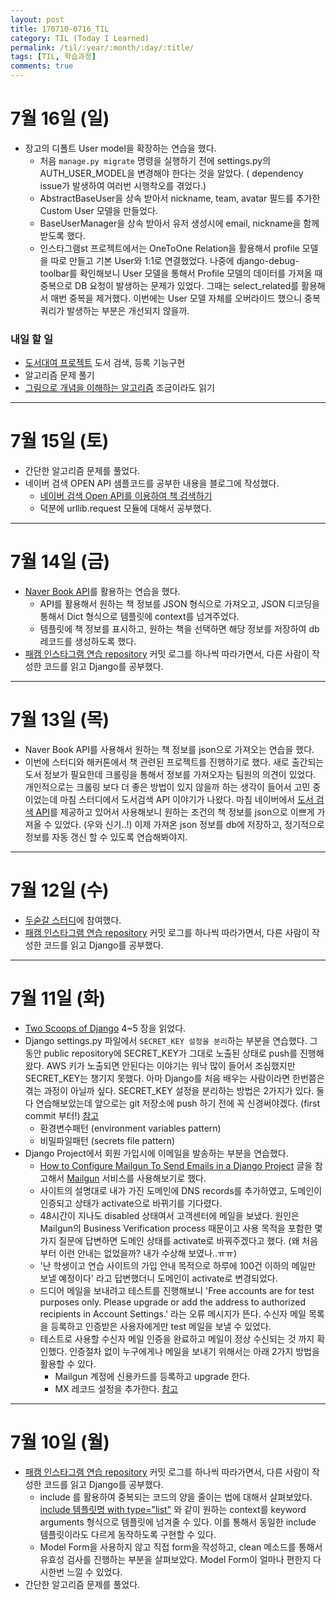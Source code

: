 ```yaml
---
layout: post
title: 170710-0716_TIL
category: TIL (Today I Learned)
permalink: /til/:year/:month/:day/:title/
tags: [TIL, 학습과정]
comments: true
---
```


# 7월 16일 (일)
- 장고의 디폴트 User model을 확장하는 연습을 했다.
  - 처음 `manage.py migrate` 명령을 실행하기 전에 settings.py의 AUTH_USER_MODEL을 변경해야 한다는 것을 알았다. ( dependency issue가 발생하여 여러번 시행착오를 겪었다.)
  - AbstractBaseUser을 상속 받아서 nickname, team, avatar 필드를 추가한 Custom User 모델을 만들었다.
  - BaseUserManager을 상속 받아서 유저 생성시에 email, nickname을 함께 받도록 했다.
  - 인스타그램st 프로젝트에서는 OneToOne Relation을 활용해서 profile 모델을 따로 만들고 기본 User와 1:1로 연결했었다. 나중에 django-debug-toolbar를 확인해보니 User 모델을 통해서 Profile 모델의 데이터를 가져올 때 중복으로 DB 요청이 발생하는 문제가 있었다. 그때는 select_related를 활용해서 매번 중복을 제거했다. 이번에는 User 모델 자체를 오버라이드 했으니 중복 쿼리가 발생하는 부분은 개선되지 않을까.

### 내일 할 일
- [도서대여 프로젝트](https://github.com/wayhome25/our-book) 도서 검색, 등록 기능구현
- 알고리즘 문제 풀기
- [그림으로 개념을 이해하는 알고리즘](http://www.hanbit.co.kr/store/books/look.php?p_code=B5896248244) 조금이라도 읽기

---

# 7월 15일 (토)
- 간단한 알고리즘 문제를 풀었다.
- 네이버 검색 OPEN API 샘플코드를 공부한 내용을 블로그에 작성했다.
  - [네이버 검색 Open API를 이용하여 책 검색하기](https://wayhome25.github.io/python/2017/07/15/naver-search-api/)
  - 덕분에 urllib.request 모듈에 대해서 공부했다.

---

# 7월 14일 (금)
- [Naver Book API](https://developers.naver.com/docs/search/book/)를 활용하는 연습을 했다.
  - API를 활용해서 원하는 책 정보를 JSON 형식으로 가져오고, JSON 디코딩을 통해서 Dict 형식으로 템플릿에 context를 넘겨주었다.
  - 템플릿에 책 정보를 표시하고, 원하는 책을 선택하면 해당 정보를 저장하여 db 레코드를 생성하도록 했다.
- [패캠 인스타그램 연습 repository](https://github.com/Fastcampus-WPS-5th/Instagram/commits/master) 커밋 로그를 하나씩 따라가면서, 다른 사람이 작성한 코드를 읽고 Django를 공부했다.

---

# 7월 13일 (목)
- Naver Book API를 사용해서 원하는 책 정보를 json으로 가져오는 연습을 했다.
- 이번에 스터디와 해커톤에서 책 관련된 프로젝트를 진행하기로 했다. 새로 출간되는 도서 정보가 필요한데 크롤링을 통해서 정보를 가져오자는 팀원의 의견이 있었다. 개인적으로는 크롤링 보다 더 좋은 방법이 있지 않을까 하는 생각이 들어서 고민 중이었는데 마침 스터디에서 도서검색 API 이야기가 나왔다. 마침 네이버에서 [도서 검색 API](https://developers.naver.com/docs/search/book/)를 제공하고 있어서 사용해보니 원하는 조건의 책 정보를 json으로 이쁘게 가져올 수 있었다. (우와 신기..!) 이제 가져온 json 정보를 db에 저장하고, 정기적으로 정보를 자동 갱신 할 수 있도록 연습해봐야지.

---

# 7월 12일 (수)
- [두숟갈 스터디](https://8percent.github.io/2017-06-30/%EC%8A%A4%ED%84%B0%EB%94%94%EC%8B%9C%EC%9E%91/)에 참여했다.
- [패캠 인스타그램 연습 repository](https://github.com/Fastcampus-WPS-5th/Instagram/commits/master) 커밋 로그를 하나씩 따라가면서, 다른 사람이 작성한 코드를 읽고 Django를 공부했다.

---
# 7월 11일 (화)
- [Two Scoops of Django](https://www.twoscoopspress.com/products/two-scoops-of-django-1-11) 4~5 장을 읽었다.
- Django settings.py 파일에서 `SECRET_KEY 설정을 분리`하는 부분을 연습했다. 그동안 public repository에 SECRET_KEY가 그대로 노출된 상태로 push를 진행해왔다. AWS 키가 노출되면 안된다는 이야기는 워낙 많이 들어서 조심했지만 SECRET_KEY는 챙기지 못했다. 아마 Django를 처음 배우는 사람이라면 한번쯤은 겪는 과정이 아닐까 싶다. SECRET_KEY 설정을 분리하는 방법은 2가지가 있다. 둘 다 연습해보았는데 앞으로는 git 저장소에 push 하기 전에 꼭 신경써야겠다. (first commit 부터!)  [참고](https://mingrammer.com/ways-to-manage-the-configuration-in-python)
  - 환경변수패턴 (environment variables pattern)
  - 비밀파일패턴 (secrets file pattern)
- Django Project에서 회원 가입시에 이메일을 발송하는 부분을 연습했다.
  - [How to Configure Mailgun To Send Emails in a Django Project](https://simpleisbetterthancomplex.com/tutorial/2017/05/27/how-to-configure-mailgun-to-send-emails-in-a-django-app.html) 글을 참고해서 [Mailgun](https://www.mailgun.com/) 서비스를 사용해보기로 했다.
  - 사이트의 설명대로 내가 가진 도메인에 DNS records를 추가하였고, 도메인이 인증되고 상태가 activate으로 바뀌기를 기다렸다.
  - 48시간이 지나도 disabled 상태여서 고객센터에 메일을 보냈다. 원인은 Mailgun의 Business Verification process 때문이고 사용 목적을 포함한 몇가지 질문에 답변하면 도메인 상태를 activate로 바꿔주겠다고 했다. (왜 처음부터 이런 안내는 없었을까? 내가 수상해 보였나..ㅠㅠ)
  - '난 학생이고 연습 사이트의 가입 안내 목적으로 하루에 100건 이하의 메일만 보낼 예정이다' 라고 답변했더니 도메인이 activate로 변경되었다.
  - 드디어 메일을 보내려고 테스트를 진행해보니 'Free accounts are for test purposes only. Please upgrade or add the address to authorized recipients in Account Settings.' 라는 오류 메시지가 뜬다. 수신자 메일 목록을 등록하고 인증받은 사용자에게만 test 메일을 보낼 수 있었다.
  - 테스트로 사용할 수신자 메일 인증을 완료하고 메일이 정상 수신되는 것 까지 확인했다. 인증절차 없이 누구에게나 메일을 보내기 위해서는 아래 2가지 방법을 활용할 수 있다.
    - Mailgun 계정에 신용카드를 등록하고 upgrade 한다.
    - MX 레코드 설정을 추가한다. [참고](https://www.lesstif.com/pages/viewpage.action?pageId=30704922)

---
# 7월 10일 (월)
- [패캠 인스타그램 연습 repository](https://github.com/Fastcampus-WPS-5th/Instagram/commits/master) 커밋 로그를 하나씩 따라가면서, 다른 사람이 작성한 코드를 읽고 Django를 공부했다.
  - include 를 활용하여 중복되는 코드의 양을 줄이는 법에 대해서 살펴보았다. [include 템플릿명 with type="list"](https://docs.djangoproject.com/en/1.11/ref/templates/builtins/#include) 와 같이 원하는 context를  keyword arguments 형식으로 템플릿에 넘겨줄 수 있다. 이를 통해서 동일한 include 템플릿이라도 다르게 동작하도록 구현할 수 있다.
  - Model Form을 사용하지 않고 직접 form을 작성하고, clean 메소드를 통해서 유효성 검사를 진행하는 부분을 살펴보았다. Model Form이 얼마나 편한지 다시한번 느낄 수 있었다.
- 간단한 알고리즘 문제를 풀었다.
